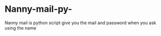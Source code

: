 # Nanny-mail-py-
Nanny mail is python script give you the mail and password when you ask using the name
